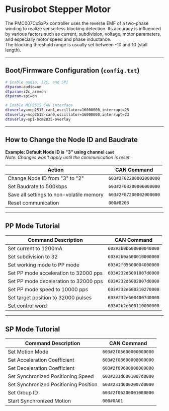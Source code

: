 # Pusirobot Stepper Motor

The PMC007CxSxPx controller uses the reverse EMF of a two-phase winding to realize sensorless blocking detection. Its accuracy is influenced by various factors such as current, subdivision, voltage, motor parameters, and especially motor speed and phase inductance.  
The blocking threshold range is usually set between -10 and 10 (stall length).

---

## Boot/Firmware Configuration (`config.txt`)

```bash
# Enable audio, I2C, and SPI
dtparam=audio=on
dtparam=i2c_arm=on
dtparam=spi=on

# Enable MCP2515 CAN interface
dtoverlay=mcp2515-can1,oscillator=16000000,interrupt=25
dtoverlay=mcp2515-can0,oscillator=16000000,interrupt=23
dtoverlay=spi-bcm2835-overlay
```

---

## How to Change the Node ID and Baudrate

**Example: Default Node ID is "3" using channel `can0`**  
*Note: Changes won't apply until the communication is reset.*

| Action                                      | CAN Command                        |
|--------------------------------------------|-----------------------------------|
| Change Node ID from "3" to "2"              | `603#2F02200002000000`             |
| Set Baudrate to 500kbps                     | `603#2F03200006000000`             |
| Save all settings to non-volatile memory    | `603#2F07200002000000`             |
| Reset communication                         | `000#8203`                         |

---

## PP Mode Tutorial

| Command Description               | CAN Command                        |
|----------------------------------|-----------------------------------|
| Set current to 1200mA             | `603#2b0b6000B0040000`             |
| Set subdivision to 32             | `603#2b0a600010000000`             |
| Set working mode to PP mode       | `603#2f05600004000000`             |
| Set PP mode acceleration to 32000 pps | `603#232d6001007d0000`         |
| Set PP mode deceleration to 32000 pps | `603#232d6002007d0000`         |
| Set PP mode speed to 10000 pps    | `603#232e600310270000`             |
| Set target position to 32000 pulses| `603#232e6004007d0000`             |
| Set control word                  | `603#2b2e600110000000`             |

---

## SP Mode Tutorial

| Command Description               | CAN Command                        |
|----------------------------------|-----------------------------------|
| Set Motion Mode                   | `603#2f05600000000000`             |
| Set Acceleration Coefficient      | `603#2f08600008000000`             |
| Set Deceleration Coefficient      | `603#2f09600008000000`             |
| Set Synchronized Positioning Speed| `603#231d6001007d0000`             |
| Set Synchronized Positioning Position | `603#231d6002007d0000`         |
| Set Group ID                      | `603#2f06200001000000`             |
| Start Synchronized Motion         | `000#0A01`                         |